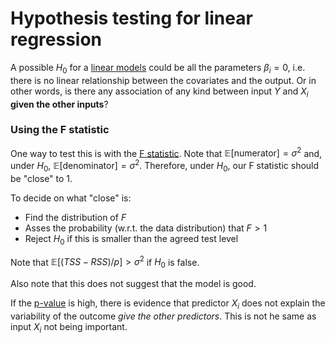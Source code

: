 # Hypothesis testing for linear regression

A possible $H_0$ for a [linear models](202210111445.md) could be all the
parameters $\beta_i = 0$, i.e. there is no linear relationship between the
covariates and the output. Or in other words, is there any association of any
kind between input $Y$ and $X_i$ **given the other inputs**?

### Using the F statistic

One way to test this is with the [F statistic](202210281421.md). Note that
$\mathbb{E}[\text{numerator}] = \sigma^2$ and, under $H_0$,
$\mathbb{E}[\text{denominator}] = \sigma^2$. Therefore, under $H_0$, our
F statistic should be "close" to 1.

To decide on what "close" is:
* Find the distribution of $F$
* Asses the probability (w.r.t. the data distribution) that $F > 1$
* Reject $H_0$ if this is smaller than the agreed test level

Note that $\mathbb{E}[(TSS - RSS)/p] > \sigma^2$ if $H_0$ is false.

Also note that this does not suggest that the model is good.

If the [p-value](202210151020.md) is high, there is evidence that predictor $X_i$ 
does not explain the variability of the outcome *give the other predictors*.
This is not he same as input $X_i$ not being important.
